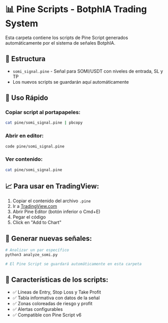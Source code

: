 # 📊 Pine Scripts - BotphIA Trading System

Esta carpeta contiene los scripts de Pine Script generados automáticamente por el sistema de señales BotphIA.

## 📁 Estructura

- `somi_signal.pine` - Señal para SOMI/USDT con niveles de entrada, SL y TP
- Los nuevos scripts se guardarán aquí automáticamente

## 🚀 Uso Rápido

### Copiar script al portapapeles:
```bash
cat pine/somi_signal.pine | pbcopy
```

### Abrir en editor:
```bash
code pine/somi_signal.pine
```

### Ver contenido:
```bash
cat pine/somi_signal.pine
```

## 📈 Para usar en TradingView:

1. Copiar el contenido del archivo `.pine`
2. Ir a [TradingView.com](https://tradingview.com)
3. Abrir Pine Editor (botón inferior o Cmd+E)
4. Pegar el código
5. Click en "Add to Chart"

## 🔧 Generar nuevas señales:

```bash
# Analizar un par específico
python3 analyze_somi.py

# El Pine Script se guardará automáticamente en esta carpeta
```

## 📝 Características de los scripts:

- ✅ Líneas de Entry, Stop Loss y Take Profit
- ✅ Tabla informativa con datos de la señal
- ✅ Zonas coloreadas de riesgo y profit
- ✅ Alertas configurables
- ✅ Compatible con Pine Script v6